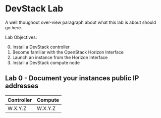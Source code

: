 # DevStack Lab

A well thoughout over-view paragraph about what this lab is about should go here.

Lab Objectives:

  0. Install a DevStack controller
  0. Become familiar with the OpenStack Horizon Interface
  0. Launch an instance from the Horizon Interface
  0. Install a DevStack compute node

## Lab 0 - Document your instances public IP addresses
 
| Controller | Compute    |
| ---------- | ---------- |
| W.X.Y.Z    | W.X.Y.Z    |
